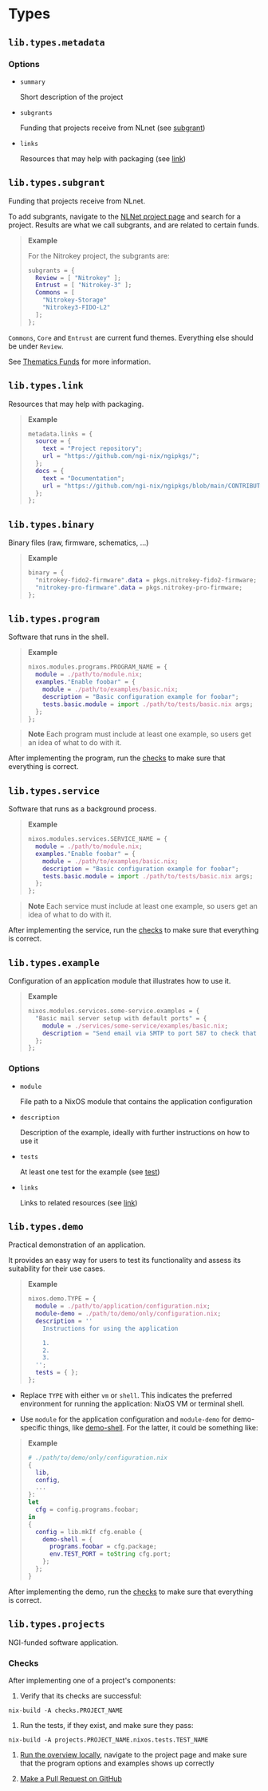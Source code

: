 # Types


## `lib.types.metadata`

### Options

- `summary`

  Short description of the project

- `subgrants`

  Funding that projects receive from NLnet (see [subgrant](#subgrant))

- `links`

  Resources that may help with packaging (see [link](#link))

## `lib.types.subgrant`

Funding that projects receive from NLnet.

To add subgrants, navigate to the [NLNet project page](https://nlnet.nl/project/index.html) and search for a project.
Results are what we call subgrants, and are related to certain funds.

> **Example**
>
> For the Nitrokey project, the subgrants are:
>
> ```nix
> subgrants = {
>   Review = [ "Nitrokey" ];
>   Entrust = [ "Nitrokey-3" ];
>   Commons = [
>     "Nitrokey-Storage"
>     "Nitrokey3-FIDO-L2"
>   ];
> };
> ```
>

`Commons`, `Core` and `Entrust` are current fund themes.
Everything else should be under `Review`.

See [Thematics Funds](https://nlnet.nl/themes/) for more information.

## `lib.types.link`

Resources that may help with packaging.

> **Example**
> ```nix
> metadata.links = {
>   source = {
>     text = "Project repository";
>     url = "https://github.com/ngi-nix/ngipkgs/";
>   };
>   docs = {
>     text = "Documentation";
>     url = "https://github.com/ngi-nix/ngipkgs/blob/main/CONTRIBUTING.md";
>   };
> };
> ```

## `lib.types.binary`

Binary files (raw, firmware, schematics, ...)

> **Example**
> ```nix
> binary = {
>   "nitrokey-fido2-firmware".data = pkgs.nitrokey-fido2-firmware;
>   "nitrokey-pro-firmware".data = pkgs.nitrokey-pro-firmware;
> };
> ```

## `lib.types.program`

Software that runs in the shell.

> **Example**
> ```nix
> nixos.modules.programs.PROGRAM_NAME = {
>   module = ./path/to/module.nix;
>   examples."Enable foobar" = {
>     module = ./path/to/examples/basic.nix;
>     description = "Basic configuration example for foobar";
>     tests.basic.module = import ./path/to/tests/basic.nix args;
>   };
> };
> ```

> **Note**
> Each program must include at least one example, so users get an idea of what to do with it.

After implementing the program, run the [checks](#checks) to make sure that everything is correct.

## `lib.types.service`

Software that runs as a background process.

> **Example**
> ```nix
> nixos.modules.services.SERVICE_NAME = {
>   module = ./path/to/module.nix;
>   examples."Enable foobar" = {
>     module = ./path/to/examples/basic.nix;
>     description = "Basic configuration example for foobar";
>     tests.basic.module = import ./path/to/tests/basic.nix args;
>   };
> };
> ```

> **Note**
> Each service must include at least one example, so users get an idea of what to do with it.

After implementing the service, run the [checks](#checks) to make sure that everything is correct.

## `lib.types.example`

Configuration of an application module that illustrates how to use it.

> **Example**
> ```nix
> nixos.modules.services.some-service.examples = {
>   "Basic mail server setup with default ports" = {
>     module = ./services/some-service/examples/basic.nix;
>     description = "Send email via SMTP to port 587 to check that it works";
>   };
> };
> ```

### Options

- `module`

  File path to a NixOS module that contains the application configuration

- `description`

  Description of the example, ideally with further instructions on how to use it

- `tests`

  At least one test for the example (see [test](#test))

- `links`

  Links to related resources (see [link](#link))

## `lib.types.demo`

Practical demonstration of an application.

It provides an easy way for users to test its functionality and assess its suitability for their use cases.

> **Example**
> ```nix
> nixos.demo.TYPE = {
>   module = ./path/to/application/configuration.nix;
>   module-demo = ./path/to/demo/only/configuration.nix;
>   description = ''
>     Instructions for using the application
>
>     1.
>     2.
>     3.
>   '';
>   tests = { };
> };
> ```

- Replace `TYPE` with either `vm` or `shell`.
This indicates the preferred environment for running the application: NixOS VM or terminal shell.

- Use `module` for the application configuration and `module-demo` for demo-specific things, like [demo-shell](./overview/demo/shell.nix).
For the latter, it could be something like:

> **Example**
> ```nix
> # ./path/to/demo/only/configuration.nix
> {
>   lib,
>   config,
>   ...
> }:
> let
>   cfg = config.programs.foobar;
> in
> {
>   config = lib.mkIf cfg.enable {
>     demo-shell = {
>       programs.foobar = cfg.package;
>       env.TEST_PORT = toString cfg.port;
>     };
>   };
> }
> ```

After implementing the demo, run the [checks](#checks) to make sure that everything is correct.

## `lib.types.projects`

NGI-funded software application.

### Checks

After implementing one of a project's components:

1. Verify that its checks are successful:

  ```shellSession
  nix-build -A checks.PROJECT_NAME
  ```

1. Run the tests, if they exist, and make sure they pass:

  ```shellSession
  nix-build -A projects.PROJECT_NAME.nixos.tests.TEST_NAME
  ```

1. [Run the overview locally](#running-and-testing-the-overview-locally), navigate to the project page and make sure that the program options and examples shows up correctly

1. [Make a Pull Request on GitHub](#how-to-create-pull-requests-to-ngipkgs)


